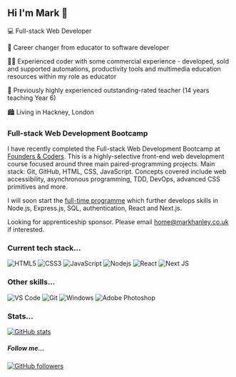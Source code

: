 ## Hi I'm Mark :wave:

:computer: Full-stack Web Developer

:arrows_counterclockwise: Career changer from educator to software developer

:man_technologist: Experienced coder with some commercial experience - developed, sold and supported automations, productivity tools and multimedia education resources within my role as educator

:school: Previously highly experienced outstanding-rated teacher (14 years teaching Year 6)

:cityscape: Living in Hackney, London

### Full-stack Web Development Bootcamp

I have recently completed the Full-stack Web Development Bootcamp at [Founders & Coders](https://www.foundersandcoders.com/). This is a highly-selective front-end web development course focused around three main paired-programming projects. Main stack: Git, GitHub, HTML, CSS, JavaScript. Concepts covered include web accessibility, asynchronous programming, TDD, DevOps, advanced CSS primitives and more.

I will soon start the [full-time programme](https://learn.foundersandcoders.com/course/syllabus/developer/introduction/schedule/) which further develops skills in Node.js, Express.js, SQL, authentication, React and Next.js.

Looking for apprenticeship sponsor. Please email [home@markhanley.co.uk](mailto:home@markhanley.co.uk) if interested.

### Current tech stack...
![HTML5](https://img.shields.io/badge/-HTML5-%23E44D27?style=for-the-badge&logo=html5&logoColor=ffffff)
![CSS3](https://img.shields.io/badge/-CSS3-%231572B6?style=for-the-badge&logo=css3)
![JavaScript](https://img.shields.io/badge/-JavaScript-%23F7DF1C?style=for-the-badge&logo=javascript&logoColor=000000&labelColor=%23F7DF1C&color=%23FFCE5A)
![Nodejs](https://img.shields.io/badge/-Nodejs-black?style=for-the-badge&logo=Node.js)
![React](https://img.shields.io/badge/-React-%23282C34?style=for-the-badge&logo=react)
![Next JS](https://img.shields.io/badge/Next-black?style=for-the-badge&logo=next.js&logoColor=white)
### Other skills...
![VS Code](http://img.shields.io/badge/-VS%20Code-007ACC?style=for-the-badge&logo=visual-studio-code&logoColor=ffffff)
![Git](https://img.shields.io/badge/-Git-%23F05032?style=for-the-badge&logo=git&logoColor=%23ffffff)
![Windows](http://img.shields.io/badge/-Windows-0078D6?style=for-the-badge&logo=windows&logoColor=ffffff)
![Adobe Photoshop](http://img.shields.io/badge/-Adobe%20Photoshop-26C9FF?style=for-the-badge&logo=adobe-photoshop&logoColor=ffffff)

### Stats...
[![GitHub stats](https://github-readme-stats.vercel.app/api?username=hanleymark)](https://github.com/anuraghazra/github-readme-stats)
##### Follow me...
[![GitHub followers](https://img.shields.io/github/followers/hanleymark?style=social)](https://github.com/hanleymark)
